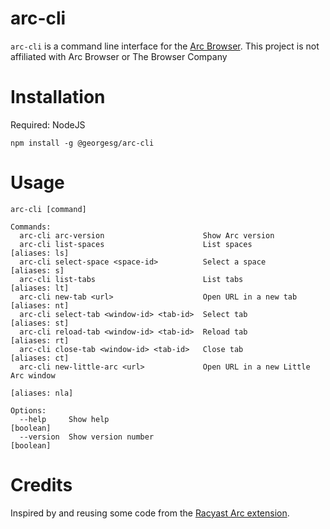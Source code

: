 # arc-cli

`arc-cli` is a command line interface for the [Arc Browser](https://arc.net/).
This project is not affiliated with Arc Browser or The Browser Company


# Installation

Required: NodeJS

```
npm install -g @georgesg/arc-cli
```

# Usage

```
arc-cli [command]

Commands:
  arc-cli arc-version                      Show Arc version
  arc-cli list-spaces                      List spaces             [aliases: ls]
  arc-cli select-space <space-id>          Select a space           [aliases: s]
  arc-cli list-tabs                        List tabs               [aliases: lt]
  arc-cli new-tab <url>                    Open URL in a new tab   [aliases: nt]
  arc-cli select-tab <window-id> <tab-id>  Select tab              [aliases: st]
  arc-cli reload-tab <window-id> <tab-id>  Reload tab              [aliases: rt]
  arc-cli close-tab <window-id> <tab-id>   Close tab               [aliases: ct]
  arc-cli new-little-arc <url>             Open URL in a new Little Arc window
                                                                  [aliases: nla]

Options:
  --help     Show help                                                 [boolean]
  --version  Show version number                                       [boolean]
```

# Credits

Inspired by and reusing some code from the [Racyast Arc extension](https://www.raycast.com/the-browser-company/arc).
